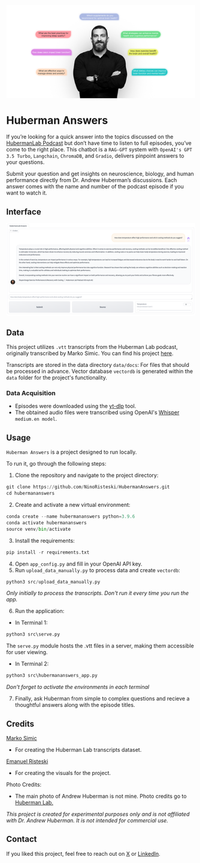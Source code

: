 ![Alt text](assets/ah-lab-main.jpg)
# Huberman Answers
If you’re looking for a quick answer into the topics discussed on the [HubermanLab Podcast](https://www.hubermanlab.com/) but don’t have time to listen to full episodes, you’ve come to the right place. This chatbot is a `RAG-GPT` system with `OpenAI's GPT 3.5 Turbo`, `Langchain`, `ChromaDB`, and `Gradio`, delivers pinpoint answers to your questions. 

Submit your question and get insights on neuroscience, biology, and human performance directly from Dr. Andrew Huberman’s discussions.
Each answer comes with the name and number of the podcast episode if you want to watch it.

## Interface
![Alt text](assets/ah-example-chat.png)

## Data
This project utilizes `.vtt` transcripts from the Huberman Lab podcast, originally transcribed by Marko Simic. 
You can find his project [here](https://www.simicvm.com/hubcap/).

Transcripts are stored in the data directory `data/docs`: For files that should be processed in advance.
Vector database `vectordb` is generated within the `data` folder for the project's functionality.

### Data Acquisition
* Episodes were downloaded using the [yt-dlp](https://github.com/yt-dlp/yt-dlp) tool.
* The obtained audio files were transcribed using OpenAI's [Whisper](https://github.com/openai/whisper) `medium.en model`.

## Usage
`Huberman Answers` is a project designed to run locally. 

To run it, go through the following steps:

1. Clone the repository and navigate to the project directory:
```python 
git clone https://github.com/NinoRisteski/HubermanAnswers.git
cd hubermananswers
```
2. Create and activate a new virtual environment:
```python
conda create --name hubermananswers python=3.9.6
conda activate hubermananswers
source venv/bin/activate
```
3. Install the requirements:
```python
pip install -r requirements.txt
```
4. Open `app_config.py` and fill in your OpenAI API key.
5. Run `upload_data_manually.py` to process data and create `vectordb`:
```python
python3 src/upload_data_manually.py
```
*Only initially to process the transcripts. Don't run it every time you run the app.*

6. Run the application:

* In Terminal 1:

```python
python3 src\serve.py
```
The `serve.py` module hosts the .vtt files in a server, making them accessible for user viewing. 

* In Terminal 2:

```python
python3 src\hubermananswers_app.py
```
*Don't forget to activate the environments in each terminal*

7. Finally, ask Huberman from simple to complex questions and recieve a thoughtful answers along with the episode titles.

## Credits 
[Marko Simic](https://www.simicvm.com/)
* For creating the Huberman Lab transcripts dataset.
        
[Emanuel Risteski](https://www.linkedin.com/in/emanuelristeski/)
* For creating the visuals for the project.

Photo Credits: 
* The main photo of Andrew Huberman is not mine. Photo credits go to [Huberman Lab.](https://www.hubermanlab.com/)

*This project is created for experimental purposes only and is not affiliated with Dr. Andrew Huberman. It is not intended for commercial use.*

## Contact
If you liked this project, feel free to reach out on [X](https://x.com/ninoristeski) or [LinkedIn](https://www.linkedin.com/in/nino-risteski/).